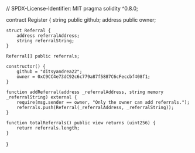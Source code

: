 // SPDX-License-Identifier: MIT
pragma solidity ^0.8.0;

contract Register {
    string public github;
    address public owner;
    
    struct Referral {
        address referralAddress;
        string referralString;
    }
    
    Referral[] public referrals;
    
    constructor() {
        github = "ditsyandrea22";
        owner = 0xC9CC4e73dC92c6c779a87f5887C6cFeccbf408f1;
    }
    
    function addReferral(address _referralAddress, string memory _referralString) external {
        require(msg.sender == owner, "Only the owner can add referrals.");
        referrals.push(Referral(_referralAddress, _referralString));
    }
    
    function totalReferrals() public view returns (uint256) {
        return referrals.length;
    }
}
